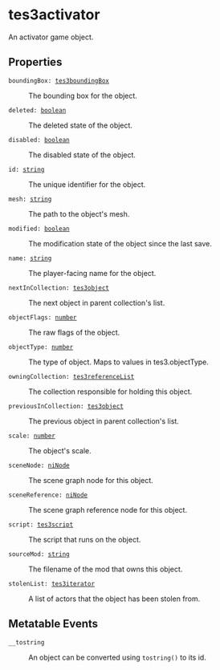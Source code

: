 # tes3activator

An activator game object.

## Properties

<dl class="describe">
<dt><code class="descname">boundingBox: <a href="https://mwse.readthedocs.io/en/latest/lua/type/tes3boundingBox.html">tes3boundingBox</a></code></dt>
<dd>

The bounding box for the object.

</dd>
<dt><code class="descname">deleted: <a href="https://mwse.readthedocs.io/en/latest/lua/type/boolean.html">boolean</a></code></dt>
<dd>

The deleted state of the object.

</dd>
<dt><code class="descname">disabled: <a href="https://mwse.readthedocs.io/en/latest/lua/type/boolean.html">boolean</a></code></dt>
<dd>

The disabled state of the object.

</dd>
<dt><code class="descname">id: <a href="https://mwse.readthedocs.io/en/latest/lua/type/string.html">string</a></code></dt>
<dd>

The unique identifier for the object.

</dd>
<dt><code class="descname">mesh: <a href="https://mwse.readthedocs.io/en/latest/lua/type/string.html">string</a></code></dt>
<dd>

The path to the object's mesh.

</dd>
<dt><code class="descname">modified: <a href="https://mwse.readthedocs.io/en/latest/lua/type/boolean.html">boolean</a></code></dt>
<dd>

The modification state of the object since the last save.

</dd>
<dt><code class="descname">name: <a href="https://mwse.readthedocs.io/en/latest/lua/type/string.html">string</a></code></dt>
<dd>

The player-facing name for the object.

</dd>
<dt><code class="descname">nextInCollection: <a href="https://mwse.readthedocs.io/en/latest/lua/type/tes3object.html">tes3object</a></code></dt>
<dd>

The next object in parent collection's list.

</dd>
<dt><code class="descname">objectFlags: <a href="https://mwse.readthedocs.io/en/latest/lua/type/number.html">number</a></code></dt>
<dd>

The raw flags of the object.

</dd>
<dt><code class="descname">objectType: <a href="https://mwse.readthedocs.io/en/latest/lua/type/number.html">number</a></code></dt>
<dd>

The type of object. Maps to values in tes3.objectType.

</dd>
<dt><code class="descname">owningCollection: <a href="https://mwse.readthedocs.io/en/latest/lua/type/tes3referenceList.html">tes3referenceList</a></code></dt>
<dd>

The collection responsible for holding this object.

</dd>
<dt><code class="descname">previousInCollection: <a href="https://mwse.readthedocs.io/en/latest/lua/type/tes3object.html">tes3object</a></code></dt>
<dd>

The previous object in parent collection's list.

</dd>
<dt><code class="descname">scale: <a href="https://mwse.readthedocs.io/en/latest/lua/type/number.html">number</a></code></dt>
<dd>

The object's scale.

</dd>
<dt><code class="descname">sceneNode: <a href="https://mwse.readthedocs.io/en/latest/lua/type/niNode.html">niNode</a></code></dt>
<dd>

The scene graph node for this object.

</dd>
<dt><code class="descname">sceneReference: <a href="https://mwse.readthedocs.io/en/latest/lua/type/niNode.html">niNode</a></code></dt>
<dd>

The scene graph reference node for this object.

</dd>
<dt><code class="descname">script: <a href="https://mwse.readthedocs.io/en/latest/lua/type/tes3script.html">tes3script</a></code></dt>
<dd>

The script that runs on the object.

</dd>
<dt><code class="descname">sourceMod: <a href="https://mwse.readthedocs.io/en/latest/lua/type/string.html">string</a></code></dt>
<dd>

The filename of the mod that owns this object.

</dd>
<dt><code class="descname">stolenList: <a href="https://mwse.readthedocs.io/en/latest/lua/type/tes3iterator.html">tes3iterator</a></code></dt>
<dd>

A list of actors that the object has been stolen from.

</dd>
</dl>

## Metatable Events

<dl class="describe">
<dt><code class="descname">__tostring</code></dt>
<dd>

An object can be converted using `tostring()` to its id.

</dd>
</dl>
